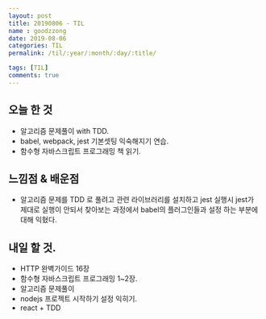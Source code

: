 ```yaml
---
layout: post
title: 20190806 - TIL
name : goodzzong
date: 2019-08-06
categories: TIL
permalink: /til/:year/:month/:day/:title/

tags: [TIL]
comments: true
---
```


## 오늘 한 것

- 알고리즘 문제풀이 with TDD.
- babel, webpack, jest 기본셋팅 익숙해지기 연습.
- 함수형 자바스크립트 프로그래밍 책 읽기.

## 느낌점 & 배운점
- 알고리즘 문제를 TDD 로 풀려고 관련 라이브러리를 설치하고 jest 실행시
  jest가 제대로 실행이 안되서 찾아보는 과정에서 babel의 플러그인들과 설정
  하는 부분에 대해 익혔다.
  
## 내일 할 것.

- HTTP 완벽가이드 16장
- 함수형 자바스크립트 프로그래밍 1~2장.
- 알고리즘 문제풀이
- nodejs 프로젝트 시작하기 설정 익히기.
- react + TDD

